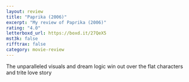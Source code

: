 ```yaml
---
layout: review
title: "Paprika (2006)"
excerpt: "My review of Paprika (2006)"
rating: "4.0"
letterboxd_url: https://boxd.it/27QeX5
mst3k: false
rifftrax: false
category: movie-review
---
```


The unparalleled visuals and dream logic win out over the flat characters and trite love story

